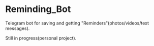 # Reminding_Bot

Telegram bot for saving and getting "Reminders"(photos/videos/text messages).

Still in progress(personal project).
